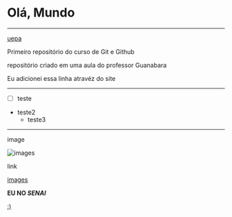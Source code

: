 # Olá, Mundo

---

[uepa](https://github.com/user-attachments/assets/f7587a44-2683-4e5e-a3c4-dde60b419bed)


 Primeiro repositório do curso de Git e Github
 
repositório criado em uma aula do professor Guanabara

Eu adicionei essa linha atravéz do site

---

- [ ] teste

* teste2
   * teste3

---

image

![images](https://github.com/user-attachments/assets/c863f8bd-1e1f-42dd-833c-c896e0a3e0a2)

link

[images](https://github.com/user-attachments/assets/61eca9fd-ad9f-46a4-9fc7-c6a7d01249b8)

**EU NO _SENAI_**

[:)](https://github.com/user-attachments/assets/1ceb1c73-3f16-4222-9f1a-3d5d46e33295)

